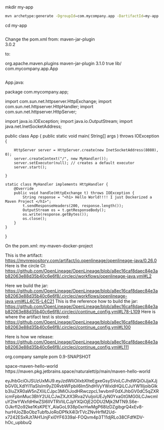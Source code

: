 <!-- https://www.educative.io/answers/how-do-you-dockerize-a-maven-project -->

mkdir my-app
```bash
mvn archetype:generate -DgroupId=com.mycompany.app -DartifactId=my-app -DarchetypeArtifactId=maven-archetype-quickstart -DarchetypeVersion=1.4 -DinteractiveMode=false

```


cd my-app
```bash
```

Change the pom.xml from:
<plugin>
    <artifactId>maven-jar-plugin</artifactId>     
    <version>3.0.2</version>
</plugin>

to:

<plugin>
    <!-- Build an executable JAR -->
<groupId>org.apache.maven.plugins</groupId>
      <artifactId>maven-jar-plugin</artifactId>
          <version>3.1.0</version>
      <configuration>
        <archive>
          <manifest>
                <addClasspath>true</addClasspath>
                <classpathPrefix>lib/</classpathPrefix>
                <mainClass>com.mycompany.app.App</mainClass>
          </manifest>
        </archive>
      </configuration>
</plugin>

```bash
```


App.java:

package com.mycompany.app;

import com.sun.net.httpserver.HttpExchange;
import com.sun.net.httpserver.HttpHandler;
import com.sun.net.httpserver.HttpServer;

import java.io.IOException;
import java.io.OutputStream;
import java.net.InetSocketAddress;

public class App 
{
    public static void main( String[] args ) throws IOException {

        HttpServer server = HttpServer.create(new InetSocketAddress(8080), 0);
        server.createContext("/", new MyHandler());
        server.setExecutor(null); // creates a default executor
        server.start();

    }

    static class MyHandler implements HttpHandler {
        @Override
        public void handle(HttpExchange t) throws IOException {
            String response = "<h1> Hello World!!!! I just Dockerized a Maven Project </h1>";
            t.sendResponseHeaders(200, response.length());
            OutputStream os = t.getResponseBody();
            os.write(response.getBytes());
            os.close();
        }
    }
}

On the pom.xml:
<build>
  <finalName>my-maven-docker-project</finalName>
</build>





This is the artifact:
https://mvnrepository.com/artifact/io.openlineage/openlineage-java/0.26.0
Here is the circle CI: https://github.com/OpenLineage/OpenLineage/blob/a8ec16caf8daec84e3ab82063e88d35b40c6e6f8/.circleci/workflows/openlineage-java.yml#L2

Here we build the jar: https://github.com/OpenLineage/OpenLineage/blob/a8ec16caf8daec84e3ab82063e88d35b40c6e6f8/.circleci/workflows/openlineage-java.yml#LL4C15-L4C21
This is the reference how to build the jar:
https://github.com/OpenLineage/OpenLineage/blob/a8ec16caf8daec84e3ab82063e88d35b40c6e6f8/.circleci/continue_config.yml#L78-L109
Here is where the artifact test is stored: https://github.com/OpenLineage/OpenLineage/blob/a8ec16caf8daec84e3ab82063e88d35b40c6e6f8/.circleci/continue_config.yml#L100

Here is how we release: https://github.com/OpenLineage/OpenLineage/blob/a8ec16caf8daec84e3ab82063e88d35b40c6e6f8/.circleci/continue_config.yml#L111



<groupId>org.company</groupId>
<artifactId>sample</artifactId>
<packaging>pom</packaging>
<version>0.9-SNAPSHOT</version>

<distributionManagement>
    <repository>
        <id>space-maven-hello-world</id>
        <url>https://maven.pkg.jetbrains.space/naturalett/p/main/maven-hello-world</url>
    </repository>
</distributionManagement>

eyJhbGciOiJSUzUxMiJ9.eyJzdWIiOiIxbXlteEgxeGsySVoiLCJhdWQiOiJjaXJjbGV0LXdlYi11aSIsIm9yZ0RvbWFpbiI6Im5hdHVyYWxldHQiLCJuYW1lIjoibGlkb3IuZXR0aW5nZXIiLCJpc3MiOiJodHRwczpcL1wvbmF0dXJhbGV0dC5qZXRicmFpbnMuc3BhY2UiLCJwZXJtX3Rva2VuIjoiUEJyN0YxaGtGMG0iLCJwcmluY2lwYWxfdHlwZSI6IlVTRVIiLCJpYXQiOjE2ODU2Mjk2MTN9.S6e-OJkrfI2o92ke1KsKPEY_AlaGoL938p0xrHwMgP68IzDZgibgrQ4xEv8-hurHUoZBoObzTubfbJoRoDPfkX4l3rTVcZNvHrfM2Ud-x7242ESxRJt7AH1JnjFxi0YF6339al-FOQvm4p3T11djRLo38CFdfKDV-hOc_upbbuQ
